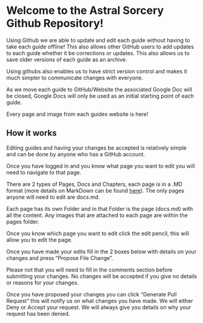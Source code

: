 # Welcome to the Astral Sorcery Github Repository! 

Using Github we are able to update and edit each guide without having to take each guide offline! This also allows other GitHub users to add updates to each guide whether it be corrections or updates. This also allows us to save older versions of each guide as an archive.

Using githubs also enables us to have strict version control and makes it much simpler to communicate changes with everyone.

As we move each guide to GitHub/Website the associated Google Doc will be closed, Google Docs will only be used as an initial starting point of each guide.

Every page and image from each guides website is here!

## How it works
Editing guides and having your changes be accepted is relatively simple and can be done by anyone who has a GitHub account.

Once you have logged in and you know what page you want to edit you will need to navigate to that page.

There are 2 types of Pages, Docs and Chapters, each page is in a .MD format (more details on MarkDown can be found [here](https://github.com/adam-p/markdown-here/wiki/Markdown-Cheatsheet)). The only pages anyone will need to edit are docs.md.

Each page has its own Folder and in that Folder is the page (docs.md) with all the content. Any images that are attached to each page are within the pages folder.

Once you know which page you want to edit click the edit pencil, this will allow you to edit the page.

Once you have made your edits fill in the 2 boxes below with details on your changes and press “Propose File Change”.

Please not that you will need to fill in the comments section before submitting your changes. No changes will be accepted if you give no details or reasons for your changes.

Once you have proposed your changes you can click “Generate Pull Request” this will notify us on what changes you have made. We will either Deny or Accept your request. We will always give you details on why your request has been denied.

